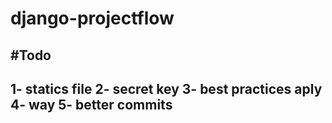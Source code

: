 # django-projectflow



#Todo
---
1- statics file 
2- secret key 
3- best practices aply 
4- way 
5- better commits 
----
